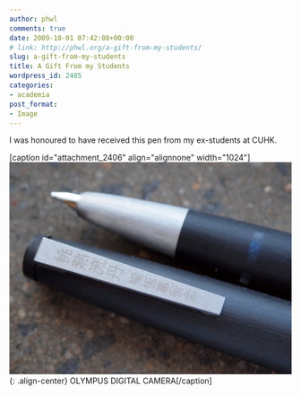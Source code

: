 ```yaml
---
author: phwl
comments: true
date: 2009-10-01 07:42:08+00:00
# link: http://phwl.org/a-gift-from-my-students/
slug: a-gift-from-my-students
title: A Gift From my Students
wordpress_id: 2405
categories:
- academia
post_format:
- Image
---
```


I was honoured to have received this pen from my ex-students at CUHK.

[caption id="attachment_2406" align="alignnone" width="1024"]![](/assets/images/2016/01/4201211301_58b7b50ef4_o.jpg){: .align-center} OLYMPUS DIGITAL CAMERA[/caption]
